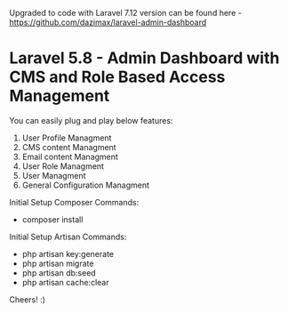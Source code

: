 
Upgraded to code with Laravel 7.12 version can be found here - https://github.com/dazimax/laravel-admin-dashboard

# Laravel 5.8 - Admin Dashboard with CMS and Role Based Access Management

You can easily plug and play below features:

1. User Profile Managment
2. CMS content Managment 
3. Email content Managment
4. User Role Managment
5. User Managment
6. General Configuration Managment

Initial Setup Composer Commands:
- composer install

Initial Setup Artisan Commands:

- php artisan key:generate
- php artisan migrate
- php artisan db:seed
- php artisan cache:clear

Cheers! :)

